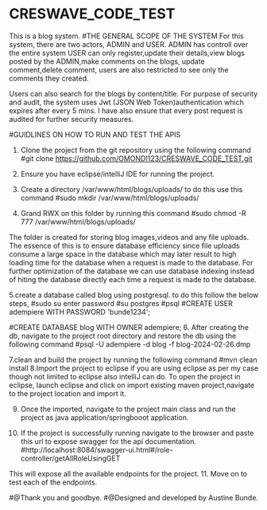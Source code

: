 # CRESWAVE_CODE_TEST
This is a blog system.
#THE GENERAL SCOPE OF THE SYSTEM
For this system, there are two actors, ADMIN and USER.
ADMIN has controll over the entire system 
USER can only register,update their details,view blogs posted by the ADMIN,make comments on the blogs, update comment,delete comment, users are also restricted to see only the comments they created.

Users can also search for the blogs by content/title.
For purpose of security and audit, the system uses Jwt (JSON Web Token)authentication which expires after every 5 mins.
I have also ensure that every post request is audited for further security measures.

#GUIDLINES ON HOW TO RUN AND TEST THE APIS
1. Clone the project from the git repository using the following command
#git clone https://github.com/OMONDI123/CRESWAVE_CODE_TEST.git

2. Ensure you have eclipse/intelliJ IDE for running the project.
3. Create a directory /var/www/html/blogs/uploads/
to do this use this command
#sudo mkdir /var/www/html/blogs/uploads/
4. Grand RWX on this folder by running this command 
#sudo chmod -R 777 /var/www/html/blogs/uploads/

The folder is created for storing blog images,videos and any file uploads. The essence of this is to ensure database efficiency since file uploads consume a large space in the database which may later result to high loading time for the database when a request is made to the database. For further optimization of the database we can use database indexing instead of hiting the database directly each time a request is made to the database.

5.create a database called blog using postgresql.
to do this follow the below steps,
#sudo su 
enter password
#su postgres
#psql
#CREATE USER adempiere WITH PASSWORD 'bunde1234';

#CREATE DATABASE blog WITH OWNER adempiere;
6. After creating the db, navigate to the project root directory and restore the db using the following command
#psql -U adempiere -d blog -f blog-2024-02-26.dmp

7.clean and build the project by running the following command
#mvn clean install
8.Import the project to eclipse if you are using eclipse as per my case though not limited to eclipse also intelliJ can do.
To open the project in eclipse, launch eclipse and click on import existing maven project,navigate to the project location and import it.

9. Once the imported, navigate to the project main class and run the project as java application/springbooot application.

10. If the project is successfully running navigate to the browser and paste this url to expose swagger for the api documentation.
#http://localhost:8084/swagger-ui.html#/role-controller/getAllRoleUsingGET

This will expose all the available endpoints for the project.
11. Move on to test each of the endpoints.

#@Thank you and goodbye.
#@Designed and developed by Austine Bunde.


